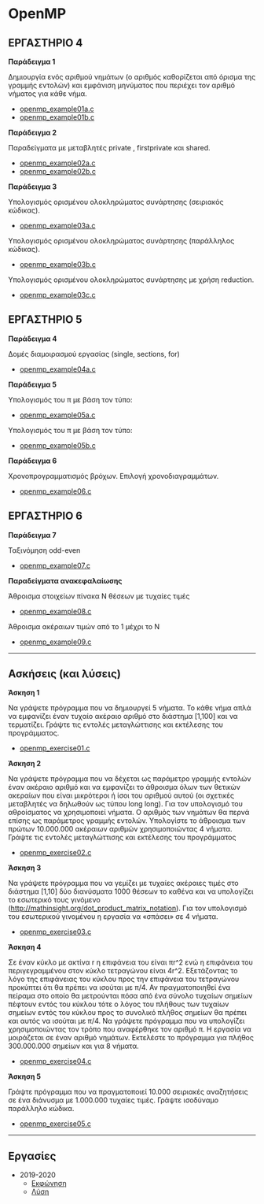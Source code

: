 # OpenMP

## ΕΡΓΑΣΤΗΡΙΟ 4

**Παράδειγμα 1**

Δημιουργία ενός αριθμού νημάτων (ο αριθμός καθορίζεται από όρισμα της γραμμής εντολών) και εμφάνιση μηνύματος που περιέχει τον αριθμό νήματος για κάθε νήμα.

* [openmp_example01a.c](openmp_example01a.c)
* [openmp_example01b.c](openmp_example01b.c)

**Παράδειγμα 2**

Παραδείγματα με μεταβλητές private , firstprivate και shared.

* [openmp_example02a.c](openmp_example02a.c)
* [openmp_example02b.c](openmp_example02b.c)

**Παράδειγμα 3**

Υπολογισμός ορισμένου ολοκληρώματος συνάρτησης (σειριακός κώδικας). 

* [openmp_example03a.c](openmp_example03a.c)

Υπολογισμός ορισμένου ολοκληρώματος συνάρτησης (παράλληλος κώδικας).

* [openmp_example03b.c](openmp_example03b.c)

Υπολογισμός ορισμένου ολοκληρώματος συνάρτησης με χρήση reduction.

* [openmp_example03c.c](openmp_example03c.c)

## ΕΡΓΑΣΤΗΡΙΟ 5

**Παράδειγμα 4**

Δομές διαμοιρασμού εργασίας (single, sections, for)

* [openmp_example04a.c](openmp_example04a.c)

**Παράδειγμα 5**

Υπολογισμός του π με βάση τον τύπο:

* [openmp_example05a.c](openmp_example05a.c)

Υπολογισμός του π με βάση τον τύπο:

* [openmp_example05b.c](openmp_example05b.c)

**Παράδειγμα 6**

Χρονοπρογραμματισμός βρόχων. Επιλογή χρονοδιαγραμμάτων.

* [openmp_example06.c](openmp_example06.c)

## ΕΡΓΑΣΤΗΡΙΟ 6

**Παράδειγμα 7**

Ταξινόμηση odd-even

* [openmp_example07.c](openmp_example07.c)

**Παραδείγματα ανακεφαλαίωσης**

Άθροισμα στοιχείων πίνακα Ν θέσεων με τυχαίες τιμές 

* [openmp_example08.c](openmp_example08.c)

Άθροισμα ακέραιων τιμών από το 1 μέχρι το Ν

* [openmp_example09.c](openmp_example09.c)

---

## Ασκήσεις (και λύσεις)

**Άσκηση 1**

Να γράψετε πρόγραμμα που να δημιουργεί 5 νήματα. Το κάθε νήμα απλά να εμφανίζει έναν τυχαίο ακέραιο αριθμό στο διάστημα \[1,100\] και να τερματίζει. Γράψτε τις εντολές μεταγλώττισης και εκτέλεσης του προγράμματος.

* [openmp_exercise01.c](./openmp_exercise01.c)

**Άσκηση 2**

Να γράψετε πρόγραμμα που να δέχεται ως παράμετρο γραμμής εντολών έναν ακέραιο αριθμό και να εμφανίζει το άθροισμα όλων των θετικών ακεραίων που είναι μικρότεροι ή ίσοι του αριθμού αυτού (οι σχετικές μεταβλητές να δηλωθούν ως τύπου long long).  Για τον υπολογισμό του αθροίσματος να χρησιμοποιεί νήματα. Ο αριθμός των νημάτων θα περνά  επίσης ως παράμετρος γραμμής εντολών. Υπολογίστε το άθροισμα των πρώτων  10.000.000 ακέραιων αριθμών χρησιμοποιώντας 4 νήματα. Γράψτε τις εντολές μεταγλώττισης και εκτέλεσης του προγράμματος

* [openmp_exercise02.c](./openmp_exercise02.c)

**Άσκηση 3**

Να γράψετε πρόγραμμα που να γεμίζει με τυχαίες ακέραιες τιμές στο διάστημα \[1,10\] δύο διανύσματα 1000 θέσεων το καθένα και να υπολογίζει το εσωτερικό τους γινόμενο (http://mathinsight.org/dot_product_matrix_notation). Για τον υπολογισμό του εσωτερικού γινομένου η εργασία να «σπάσει»  σε 4 νήματα. 

* [openmp_exercise03.c](./openmp_exercise03.c)

**Άσκηση 4**

Σε έναν κύκλο με ακτίνα r η επιφάνεια του είναι πr^2 ενώ η επιφάνεια του περιγεγραμμένου στον κύκλο  τετραγώνου είναι 4r^2. Εξετάζοντας το λόγο της επιφάνειας του κύκλου προς την επιφάνεια του τετραγώνου προκύπτει ότι θα πρέπει να ισούται με π/4. Αν πραγματοποιηθεί ένα πείραμα στο οποίο θα μετρούνται πόσα από ένα σύνολο τυχαίων σημείων πέφτουν εντός του κύκλου τότε ο λόγος του πλήθους των τυχαίων σημείων εντός του κύκλου προς το συνολικό πλήθος σημείων θα πρέπει και αυτός να ισούται με π/4. Να γράψετε πρόγραμμα που να υπολογίζει χρησιμοποιώντας τον τρόπο που αναφέρθηκε τον αριθμό π. Η εργασία να μοιράζεται σε έναν αριθμό νημάτων. Εκτελέστε το πρόγραμμα για πλήθος 300.000.000 σημείων και για 8 νήματα.

* [openmp_exercise04.c](./openmp_exercise04.c)

**Άσκηση 5**

Γράψτε πρόγραμμα που να πραγματοποιεί 10.000 σειριακές αναζητήσεις σε ένα διάνυσμα με 1.000.000 τυχαίες τιμές. Γράψτε ισοδύναμο παράλληλο κώδικα.

* [openmp_exercise05.c](./openmp_exercise05.c)

---

## Εργασίες

* 2019-2020
  * [Εκφώνηση](https://chgogos.github.io/ceteiep_pdc/archive/lab2020/assignment2/20200424_assignment2.pdf)
  * [Λύση](https://chgogos.github.io/ceteiep_pdc/archive/lab2020/assignment2_sol/)
